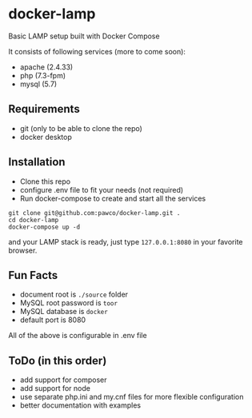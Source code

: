 # docker-lamp

Basic LAMP setup built with Docker Compose

It consists of following services (more to come soon):
- apache (2.4.33)
- php (7.3-fpm)
- mysql (5.7)

## Requirements
- git (only to be able to clone the repo)
- docker desktop

## Installation
- Clone this repo
- configure .env file to fit your needs (not required)
- Run docker-compose to create and start all the services
```shell script
git clone git@github.com:pawco/docker-lamp.git .
cd docker-lamp
docker-compose up -d
```
and your LAMP stack is ready, just type `127.0.0.1:8080` in your favorite browser.

## Fun Facts
- document root is `./source` folder
- MySQL root password is `toor`
- MySQL database is `docker`
- default port is 8080

All of the above is configurable in .env file

## ToDo (in this order)
- add support for composer
- add support for node
- use separate php.ini and my.cnf files for more flexible configuration
- better documentation with examples